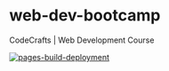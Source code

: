 # web-dev-bootcamp
CodeCrafts | Web Development Course


[![pages-build-deployment](https://github.com/codecraftsuk/web-dev-bootcamp/actions/workflows/pages/pages-build-deployment/badge.svg)](https://github.com/codecraftsuk/web-dev-bootcamp/actions/workflows/pages/pages-build-deployment)
